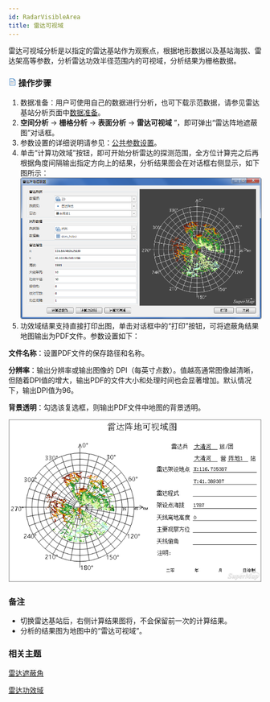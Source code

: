 ```yaml
---
id: RadarVisibleArea
title: 雷达可视域
---
```

雷达可视域分析是以指定的雷达基站作为观察点，根据地形数据以及基站海拔、雷达架高等参数，分析雷达功效半径范围内的可视域，分析结果为栅格数据。

### ![](../../../img/read.gif) 操作步骤

1. 数据准备：用户可使用自己的数据进行分析，也可下载示范数据，请参见雷达基站分析页面中[数据准备](RadarAnalyst)。
2. **空间分析** -> **栅格分析** -> **表面分析** -> **雷达可视域** ”，即可弹出“雷达阵地遮蔽图”对话框。
3. 参数设置的详细说明请参见：[公共参数设置](RadarAnalyst)。
4. 单击“计算功效域”按钮，即可开始分析雷达的探测范围，全方位计算完之后再根据角度间隔输出指定方向上的结果，分析结果图会在对话框右侧显示，如下图所示：  ![](img/VisibleAreaResult.png)  
5. 功效域结果支持直接打印出图，单击对话框中的“打印”按钮，可将遮蔽角结果地图输出为PDF文件。参数设置如下：  

  **文件名称**：设置PDF文件的保存路径和名称。  

  **分辨率**：输出分辨率或输出图像的 DPI（每英寸点数）。值越高通常图像越清晰，但随着DPI值的增大，输出PDF的文件大小和处理时间也会显著增加。默认情况下，输出DPI值为96。   
  
  **背景透明**：勾选该复选框，则输出PDF文件中地图的背景透明。

![](img/PrintowerDomainResult.png)  

### 备注

* 切换雷达基站后，右侧计算结果图将，不会保留前一次的计算结果。
* 分析的结果图为地图中的“雷达可视域”。

###  相关主题

[雷达遮蔽角](RadarShieldingAngle)

[雷达功效域](RadarPowerDomain)
